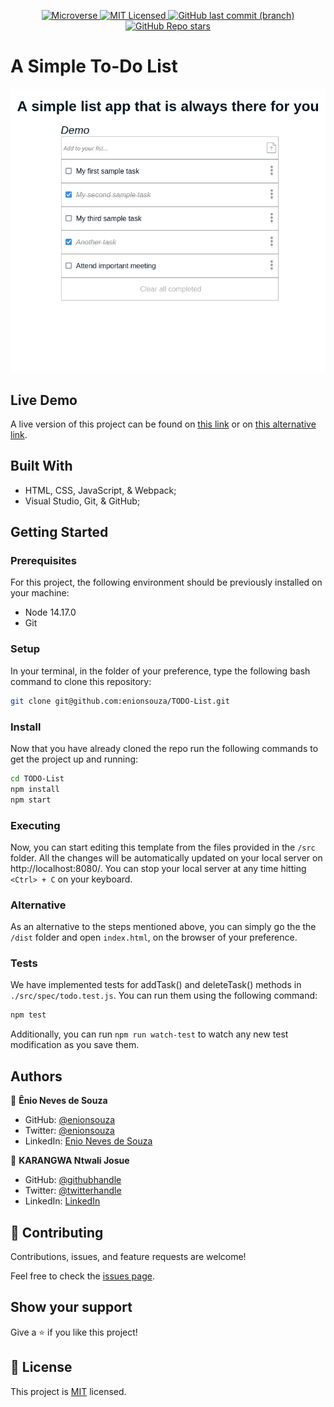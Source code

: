 <p align="center">
  <a href="https://www.microverse.org/">
    <img alt="Microverse" src="https://img.shields.io/badge/-Microverse-blueviolet?style=flat-square">
  </a>
  <a href="https://github.com/enionsouza/TODO-List/blob/develop/LICENSE">
    <img alt="MIT Licensed" src="https://img.shields.io/github/license/enionsouza/TODO-List?style=flat-square">
  </a>
  <a href="https://github.com/enionsouza/TODO-List">
    <img alt="GitHub last commit (branch)" src="https://img.shields.io/github/last-commit/enionsouza/TODO-List/develop?color=blue&style=flat-square">
  </a>
  <a href="https://github.com/enionsouza/TODO-List">
    <img alt="GitHub Repo stars" src="https://img.shields.io/github/stars/enionsouza/TODO-List?color=cyan&label=%E2%98%85%20stars%20&style=flat-square">
  </a>
</p>

# A Simple To-Do List

<p align="center">
    <img alt="Screenshot" src="./docs/Screenshot.png" width="700">
</p>

## Live Demo

A live version of this project can be found on [this link](https://enionsouza.github.io/TODO-List/dist/index.html) or on [this alternative link](https://raw.githack.com/enionsouza/TODO-List/develop/dist/index.html).

## Built With

- HTML, CSS, JavaScript, & Webpack;
- Visual Studio, Git, & GitHub;

## Getting Started

### Prerequisites

For this project, the following environment should be previously installed on your machine:

- Node 14.17.0
- Git

### Setup

In your terminal, in the folder of your preference, type the following bash command to clone this repository:

```sh
git clone git@github.com:enionsouza/TODO-List.git
```
### Install

Now that you have already cloned the repo run the following commands to get the project up and running:
```sh
cd TODO-List
npm install
npm start
```
### Executing

Now, you can start editing this template from the files provided in the `/src` folder. All the changes will be automatically updated on your local server on http://localhost:8080/. You can stop your local server at any time hitting `<Ctrl> + C` on your keyboard.

### Alternative

As an alternative to the steps mentioned above, you can simply go the the `/dist` folder and open `index.html`, on the browser of your preference.

### Tests

We have implemented tests for addTask() and deleteTask() methods in `./src/spec/todo.test.js`. You can run them using the following command:

```sh
npm test
```

Additionally, you can run `npm run watch-test` to watch any new test modification as you save them.

## Authors

👤 **Ênio Neves de Souza**

- GitHub: [@enionsouza](https://github.com/enionsouza)
- Twitter: [@enionsouza](https://twitter.com/enionsouza)
- LinkedIn: [Enio Neves de Souza](https://www.linkedin.com/in/enio-neves-de-souza/)

👤 **KARANGWA Ntwali Josue**

- GitHub: [@githubhandle](https://github.com/Ntwali-Josue)
- Twitter: [@twitterhandle](https://twitter.com/JosueNtwali)
- LinkedIn: [LinkedIn](https://linkedin.com/in/karangwa)

## 🤝 Contributing

Contributions, issues, and feature requests are welcome!

Feel free to check the [issues page](https://github.com/enionsouza/TODO-List/issues).

## Show your support

Give a ⭐️ if you like this project!

## 📝 License

This project is [MIT](./LICENSE) licensed.
